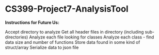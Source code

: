 # CS399-Project7-AnalysisTool

**Instructions for Future Us:**

Accept directory to analyze
Get all header files in directory (including sub-directories)
Analyze each file looking for classes
Analyze each class - find data size and number of functions
Store data found in some kind of struct/array
Serialize data to json file
